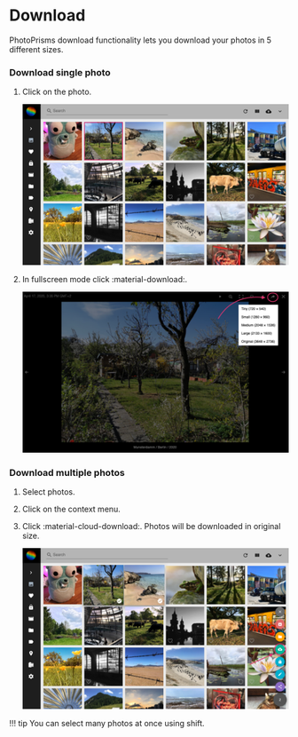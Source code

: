 # Download #
PhotoPrisms download functionality lets you download your photos in 5 different sizes.

### Download single photo ###

1. Click on the photo.

    ![Screenshot](img/download-1.png)
    
2. In fullscreen mode click :material-download:.

    ![Screenshot](img/download-2.png)

### Download multiple photos ###

1. Select photos.
2. Click on the context menu.
3. Click :material-cloud-download:. Photos will be downloaded in original size.

    ![Screenshot](img/multi-download.png)

!!! tip
    You can select many photos at once using shift.